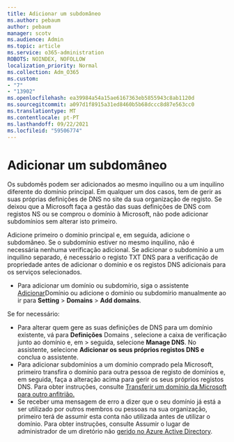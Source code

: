 ```yaml
---
title: Adicionar um subdomâneo
ms.author: pebaum
author: pebaum
manager: scotv
ms.audience: Admin
ms.topic: article
ms.service: o365-administration
ROBOTS: NOINDEX, NOFOLLOW
localization_priority: Normal
ms.collection: Adm_O365
ms.custom:
- "7"
- "13902"
ms.openlocfilehash: ea39984a54a15ae6167363eb5855943c8ab1120d
ms.sourcegitcommit: a097d1f8915a31ed8460b5b68dccc8d87e563cc0
ms.translationtype: MT
ms.contentlocale: pt-PT
ms.lasthandoff: 09/22/2021
ms.locfileid: "59506774"
---
```

# <a name="adding-a-sub-domain"></a>Adicionar um subdomâneo

Os subdomês podem ser adicionados ao mesmo inquilino ou a um inquilino diferente do domínio principal. Em qualquer um dos casos, tem de gerir as suas próprias definições de DNS no site da sua organização de registo. Se deixou que a Microsoft faça a gestão das suas definições de DNS com registos NS ou se comprou o domínio à Microsoft, não pode adicionar subdomínios sem alterar isto primeiro.

Adicione primeiro o domínio principal e, em seguida, adicione o subdomâneo. Se o subdomínio estiver no mesmo inquilino, não é necessária nenhuma verificação adicional. Se adicionar o subdomínio a um inquilino separado, é necessário o registo TXT DNS para a verificação de propriedade antes de adicionar o domínio e os registos DNS adicionais para os serviços selecionados.

- Para adicionar um domínio ou subdomírio, siga o assistente [Adicionar](https://admin.microsoft.com/Adminportal#/Domains/Wizard)Domínio ou adicione o domínio ou subdomírio manualmente ao ir para **Setting**  >  **Domains**  >  **Add domains**.

Se for necessário:

- Para alterar quem gere as suas definições de DNS para um domínio existente, vá para **Definições** Domains , selecione a caixa de verificação junto ao domínio e, em  >  [](https://admin.microsoft.com/Adminportal/Home#/Domains)seguida, selecione **Manage DNS**. No assistente, selecione **Adicionar os seus próprios registos DNS e** conclua o assistente.
- Para adicionar subdomínios a um domínio comprado pela Microsoft, primeiro transfira o domínio para outra pessoa de registo de domínios e, em seguida, faça a alteração acima para gerir os seus próprios registos DNS. Para obter instruções, consulte [Transferir um domínio da Microsoft para outro anfitrião.](https://docs.microsoft.com/microsoft-365/admin/get-help-with-domains/transfer-a-domain-from-microsoft-to-another-host)
- Se receber uma mensagem de erro a dizer que o seu domínio já está a ser utilizado por outros membros ou pessoas na sua organização, primeiro terá de assumir esta conta não utilizada antes de utilizar o domínio. Para obter instruções, consulte Assumir o lugar de administrador de um diretório não [gerido no Azure Active Directory](https://docs.microsoft.com/azure/active-directory/enterprise-users/domains-admin-takeover).
